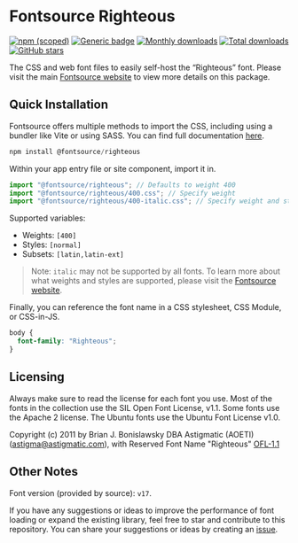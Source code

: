 # Fontsource Righteous

[![npm (scoped)](https://img.shields.io/npm/v/@fontsource/righteous?color=brightgreen)](https://www.npmjs.com/package/@fontsource/righteous) [![Generic badge](https://img.shields.io/badge/fontsource-passing-brightgreen)](https://github.com/fontsource/fontsource) [![Monthly downloads](https://badgen.net/npm/dm/@fontsource/righteous)](https://github.com/fontsource/fontsource) [![Total downloads](https://badgen.net/npm/dt/@fontsource/righteous)](https://github.com/fontsource/fontsource) [![GitHub stars](https://img.shields.io/github/stars/fontsource/fontsource.svg?style=social&label=Star)](https://github.com/fontsource/fontsource/stargazers)

The CSS and web font files to easily self-host the “Righteous” font. Please visit the main [Fontsource website](https://fontsource.org/fonts/righteous) to view more details on this package.

## Quick Installation

Fontsource offers multiple methods to import the CSS, including using a bundler like Vite or using SASS. You can find full documentation [here](https://fontsource.org/docs/getting-started/introduction).

```javascript
npm install @fontsource/righteous
```

Within your app entry file or site component, import it in.

```javascript
import "@fontsource/righteous"; // Defaults to weight 400
import "@fontsource/righteous/400.css"; // Specify weight
import "@fontsource/righteous/400-italic.css"; // Specify weight and style
```

Supported variables:
- Weights: `[400]`
- Styles: `[normal]`
- Subsets: `[latin,latin-ext]`

> Note: `italic` may not be supported by all fonts. To learn more about what weights and styles are supported, please visit the [Fontsource website](https://fontsource.org/fonts/righteous).

Finally, you can reference the font name in a CSS stylesheet, CSS Module, or CSS-in-JS.

```css
body {
  font-family: "Righteous";
}
```

## Licensing
Always make sure to read the license for each font you use. Most of the fonts in the collection use the SIL Open Font License, v1.1. Some fonts use the Apache 2 license. The Ubuntu fonts use the Ubuntu Font License v1.0.

Copyright (c) 2011 by Brian J. Bonislawsky DBA Astigmatic (AOETI) (astigma@astigmatic.com), with Reserved Font Name "Righteous"
[OFL-1.1](http://scripts.sil.org/OFL)

## Other Notes
Font version (provided by source): `v17`.

If you have any suggestions or ideas to improve the performance of font loading or expand the existing library, feel free to star and contribute to this repository. You can share your suggestions or ideas by creating an [issue](https://github.com/fontsource/fontsource/issues).